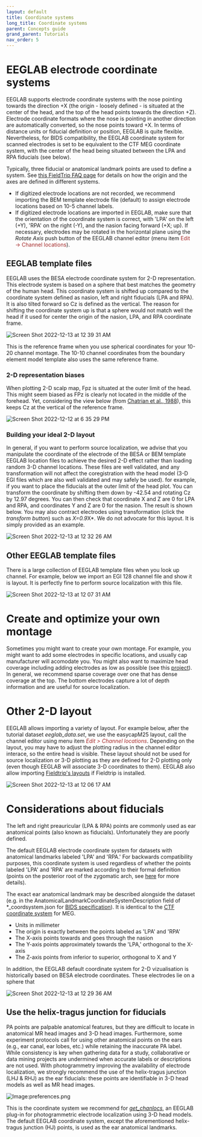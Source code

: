 ```yaml
---
layout: default
title: Coordinate systems
long_title: Coordinate systems
parent: Concepts guide
grand_parent: Tutorials
nav_order: 5
---
```

EEGLAB electrode coordinate systems
=========

EEGLAB supports electrode coordinate systems with the nose pointing towards the direction +X (the origin - loosely defined - is situated at the center of the head, and the top of the head points towards the direction +Z). Electrode coordinate formats where the nose is pointing in another direction are automatically converted, so the nose points toward +X. In terms of distance units or fiducial definition or position, EEGLAB is quite flexible. Nevertheless, for BIDS compatibility, the EEGLAB coordinate system for scanned electrodes is set to be equivalent to the CTF MEG coordinate system, with the center of the head being situated between the LPA and RPA fiducials (see below).

Typically, three fiducial or anatomical landmark points are used to define a system. See [this FieldTrip FAQ page](https://www.fieldtriptoolbox.org/faq/how_are_the_different_head_and_mri_coordinate_systems_defined/#details-of-the-mni-coordinate-system) for details on how the origin and the axes are defined in different systems.

- If digitized electrode locations are not recorded, we recommend importing the BEM template electrode file (default) to assign electrode locations based on 10-5 channel labels. 
- If digitized electrode locations are imported in EEGLAB, make sure that the orientation of the coordinate system is correct, with 'LPA' on the left (+Y), 'RPA' on the right (-Y), and the nasion facing forward (+X; up). If necessary, electrodes may be rotated in the horizontal plane using the <i>Rotate Axis</i> push button of the EEGLAB channel editor (menu item <span style="color: brown">Edit → Channel locations</span>).

## EEGLAB template files

EEGLAB uses the BESA electrode coordinate system for 2-D representation. This electrode system is based on a sphere that best matches the geometry of the human head. This coordinate system is shifted up compared to the coordinate system defined as nasion, left and right fiducials (LPA and RPA). It is also tilted forward so Cz is defined as the vertical. The reason for shifting the coordinate system up is that a sphere would not match well the head if it used for center the origin of the nasion, LPA, and RPA coordinate frame.

![Screen Shot 2022-12-13 at 12 39 31 AM](https://user-images.githubusercontent.com/1872705/207267582-d3f2bcc5-36b0-437a-bfa3-851f6acffe3f.png)

This is the reference frame when you use spherical coordinates for your 10-20 channel montage. The 10-10 channel coordinates from the boundary element model template also uses the same reference frame.

### 2-D representation biases

When plotting 2-D scalp map, Fpz is situated at the outer limit of the head. This might seem biased as FPz is clearly not located in the middle of the forehead. Yet, considering the view below (from [Chatrian et al., 1988](https://pubmed.ncbi.nlm.nih.gov/3250964/)), this keeps Cz at the vertical of the reference frame. 

![Screen Shot 2022-12-12 at 6 35 29 PM](https://user-images.githubusercontent.com/1872705/207267890-43c43a92-53c8-483a-95f1-8c9483d57310.png)

### Building your ideal 2-D layout

In general, if you want to perform source localization, we advise that you manipulate the coordinate of the electrode of the BESA or BEM template EEGLAB location files to achieve the desired 2-D effect rather than loading random 3-D channel locations. These files are well validated, and any transformation will not affect the coregistration with the head model (3-D EGI files which are also well validated and may safely be used). for example, if you want to place the fiducials at the outer limit of the head plot. You can transform the coordinate by shifting them down by -42.54 and rotating Cz by 12.97 degrees. You can then check that coordinate X and Z are 0 for LPA and RPA, and coordinates Y and Z are 0 for the nasion. The result is shown below. You may also contract electrodes using transformation (click the *transform button*) such as *X=0.9*X*. We do not advocate for this layout. It is simply provided as an example. 

![Screen Shot 2022-12-13 at 12 32 26 AM](https://user-images.githubusercontent.com/1872705/207265613-329d35a4-e540-47c2-b7c5-82063a16722e.png)

## Other EEGLAB template files

There is a large collection of EEGLAB template files when you look up channel. For example, below we import an EGI 128 channel file and show it is layout. It is perfectly fine to perform source localization with this file.

![Screen Shot 2022-12-13 at 12 07 31 AM](https://user-images.githubusercontent.com/1872705/207260856-073113fb-cf7f-488a-8a5c-d118fccec67b.png)

# Create and optimize your own montage

Sometimes you might want to create your own montage. For example, you might want to add some electrodes in specific locations, and usually cap manufacturer will acomodate you. You might also want to maximize head coverage including adding electrodes as low as possible  (see this [project](https://github.com/arnodelorme/optimize_montage)). In general, we recommend sparse coverage over one that has dense coverage at the top. The bottom electrodes capture a lot of depth information and are useful for source localization.

# Other 2-D layout

EEGLAB allows importing a variety of layout. For example below, after the tutorial dataset *eeglab_data.set*, we use the easycapM25 layout, call the channel editor using menu item <span style="color:brown">*Edit > Channel locations*</span>. Depending on the layout, you may have to adjust the plotting radius in the channel editor interace, so the entire head is visible. These layout should not be used for source localization or 3-D plotting as they are defined for 2-D plotting only (even though EEGLAB will associate 3-D coordinates to them). EEGLAB also allow importing [Fieldtrip's layouts](https://www.fieldtriptoolbox.org/template/layout/) if Fieldtrip is installed.

![Screen Shot 2022-12-13 at 12 06 17 AM](https://user-images.githubusercontent.com/1872705/207261211-d4b3408a-ef84-42b9-82b4-22bfc9677b4c.png)


# Considerations about fiducials

The left and right preauricular (LPA & RPA) points are commonly used as ear anatomical points (also known as fiducials). Unfortunately they are poorly defined.

The default EEGLAB electrode coordinate system for datasets with anatomical landmarks labeled 'LPA' and 'RPA.' For backwards compatibility purposes, this coordinate system is used regardless of whether the points labeled 'LPA' and 'RPA' are marked according to their formal definition (points on the posterior root of the zygomatic arch, see [here](https://www.fieldtriptoolbox.org/faq/how_are_the_lpa_and_rpa_points_defined/) for more details).

The exact ear anatomical landmark may be described alongside the dataset (e.g. in the AnatomicalLandmarkCoordinateSystemDescription field of *_coordsystem.json for [BIDS specification](https://bids-specification.readthedocs.io/en/stable/04-modality-specific-files/03-electroencephalography.html#coordinate-system-json-_coordsystemjson)). It is identical to the [CTF coordinate system](https://www.fieldtriptoolbox.org/faq/how_are_the_different_head_and_mri_coordinate_systems_defined/#details-of-the-ctf-coordinate-system) for MEG.
- Units in millimeter
- The origin is exactly between the points labeled as 'LPA' and 'RPA'
- The X-axis points towards and goes through the nasion
- The Y-axis points approximately towards the 'LPA,' orthogonal to the X-axis
- The Z-axis points from inferior to superior, orthogonal to X and Y

In addition, the EEGLAB default coordinate system for 2-D vizualisation is historically based on BESA electrode coordinates. These electrodes lie on a sphere that 

![Screen Shot 2022-12-13 at 12 29 36 AM](https://user-images.githubusercontent.com/1872705/207265225-94db3e70-3dab-48db-950d-230d9cc9b93b.png)

## Use the helix-tragus junction for fiducials
PA points are palpable anatomical features, but they are difficult to locate in anatomical MR head images and 3-D head images. Furthermore, some experiment protocols call for using other anatomical points on the ears (e.g.,  ear canal, ear lobes, etc.) while retaining the inaccurate PA label. While consistency is key when gathering data for a study, collaborative or data mining projects are undermined when accurate labels or descriptions are not used. With photogrammetry improving the availability of electrode localization, we strongly recommend the use of the helix-tragus junction (LHJ &  RHJ) as the ear fiducials: these points are identifiable in 3-D head models as well as MR head images. 

![Image:preferences.png](/assets/images/helixTragus.PNG)

This is the coordinate system we recommend for [<i>get_chanlocs</i>](https://github.com/sccn/get_chanlocs/wiki), an EEGLAB plug-in for photogrammetric electrode localization using 3-D head models. The default EEGLAB coordinate system, except the aforementioned helix-tragus junction (HJ) points, is used as the ear anatomical landmarks.

